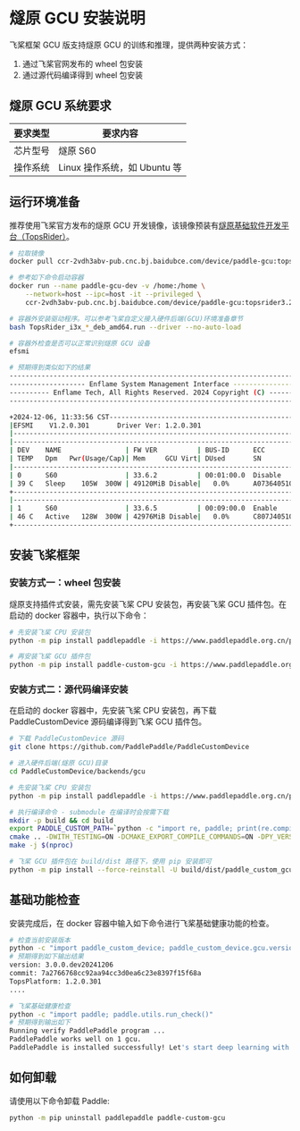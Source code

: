 # 燧原 GCU 安装说明

飞桨框架 GCU 版支持燧原 GCU 的训练和推理，提供两种安装方式：

1. 通过飞桨官网发布的 wheel 包安装
2. 通过源代码编译得到 wheel 包安装

## 燧原 GCU 系统要求

| 要求类型 |   要求内容   |
| --------- | -------- |
| 芯片型号 | 燧原 S60 |
| 操作系统 | Linux 操作系统，如 Ubuntu 等 |

## 运行环境准备

推荐使用飞桨官方发布的燧原 GCU 开发镜像，该镜像预装有[燧原基础软件开发平台（TopsRider）](https://www.enflame-tech.com/developer)。

```bash
# 拉取镜像
docker pull ccr-2vdh3abv-pub.cnc.bj.baidubce.com/device/paddle-gcu:topsrider3.2.109-ubuntu20-x86_64-gcc84

# 参考如下命令启动容器
docker run --name paddle-gcu-dev -v /home:/home \
    --network=host --ipc=host -it --privileged \
    ccr-2vdh3abv-pub.cnc.bj.baidubce.com/device/paddle-gcu:topsrider3.2.109-ubuntu20-x86_64-gcc84 /bin/bash

# 容器外安装驱动程序。可以参考飞桨自定义接入硬件后端(GCU)环境准备章节
bash TopsRider_i3x_*_deb_amd64.run --driver --no-auto-load

# 容器外检查是否可以正常识别燧原 GCU 设备
efsmi

# 预期得到类似如下的结果
----------------------------------------------------------------------------
------------------- Enflame System Management Interface --------------------
---------- Enflame Tech, All Rights Reserved. 2024 Copyright (C) -----------
----------------------------------------------------------------------------

+2024-12-06, 11:33:56 CST--------------------------------------------------+
|EFSMI    V1.2.0.301       Driver Ver: 1.2.0.301                           |
|--------------------------------------------------------------------------|
|--------------------------------------------------------------------------|
| DEV    NAME                | FW VER          | BUS-ID      ECC           |
| TEMP   Dpm   Pwr(Usage/Cap)| Mem     GCU Virt| DUsed       SN            |
|--------------------------------------------------------------------------|
| 0      S60                 | 33.6.2          | 00:01:00.0  Disable       |
| 39 C   Sleep    105W  300W | 49120MiB Disable|   0.0%      A073640510015 |
+--------------------------------------------------------------------------+
|--------------------------------------------------------------------------|
| 1      S60                 | 33.6.5          | 00:09:00.0  Enable        |
| 46 C   Active   128W  300W | 42976MiB Disable|   0.0%      C807J40510285 |
+--------------------------------------------------------------------------+
```

## 安装飞桨框架

### 安装方式一：wheel 包安装

燧原支持插件式安装，需先安装飞桨 CPU 安装包，再安装飞桨 GCU 插件包。在启动的 docker 容器中，执行以下命令：

```bash
# 先安装飞桨 CPU 安装包
python -m pip install paddlepaddle -i https://www.paddlepaddle.org.cn/packages/nightly/cpu

# 再安装飞桨 GCU 插件包
python -m pip install paddle-custom-gcu -i https://www.paddlepaddle.org.cn/packages/nightly/gcu
```

### 安装方式二：源代码编译安装

在启动的 docker 容器中，先安装飞桨 CPU 安装包，再下载 PaddleCustomDevice 源码编译得到飞桨 GCU 插件包。

```bash
# 下载 PaddleCustomDevice 源码
git clone https://github.com/PaddlePaddle/PaddleCustomDevice

# 进入硬件后端(燧原 GCU)目录
cd PaddleCustomDevice/backends/gcu

# 先安装飞桨 CPU 安装包
python -m pip install paddlepaddle -i https://www.paddlepaddle.org.cn/packages/nightly/cpu

# 执行编译命令 - submodule 在编译时会按需下载
mkdir -p build && cd build
export PADDLE_CUSTOM_PATH=`python -c "import re, paddle; print(re.compile('/__init__.py.*').sub('',paddle.__file__))"`
cmake .. -DWITH_TESTING=ON -DCMAKE_EXPORT_COMPILE_COMMANDS=ON -DPY_VERSION=3.10
make -j $(nproc)

# 飞桨 GCU 插件包在 build/dist 路径下，使用 pip 安装即可
python -m pip install --force-reinstall -U build/dist/paddle_custom_gcu*.whl
```

## 基础功能检查

安装完成后，在 docker 容器中输入如下命令进行飞桨基础健康功能的检查。

```bash
# 检查当前安装版本
python -c "import paddle_custom_device; paddle_custom_device.gcu.version()"
# 预期得到如下输出结果
version: 3.0.0.dev20241206
commit: 7a2766768cc92aa94cc3d0ea6c23e8397f15f68a
TopsPlatform: 1.2.0.301
....

# 飞桨基础健康检查
python -c "import paddle; paddle.utils.run_check()"
# 预期得到输出如下
Running verify PaddlePaddle program ...
PaddlePaddle works well on 1 gcu.
PaddlePaddle is installed successfully! Let's start deep learning with PaddlePaddle now.
```

## 如何卸载

请使用以下命令卸载 Paddle:

```bash
python -m pip uninstall paddlepaddle paddle-custom-gcu
```
